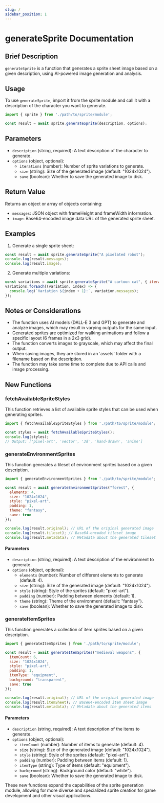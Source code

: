 ```yaml
---
slug: /
sidebar_position: 1
---
```


# generateSprite Documentation

## Brief Description
`generateSprite` is a function that generates a sprite sheet image based on a given description, using AI-powered image generation and analysis.

## Usage
To use `generateSprite`, import it from the sprite module and call it with a description of the character you want to generate.

```javascript
import { sprite } from './path/to/sprite/module';

const result = await sprite.generateSprite(description, options);
```

## Parameters
- `description` (string, required): A text description of the character to generate.
- `options` (object, optional):
  - `iterations` (number): Number of sprite variations to generate.
  - `size` (string): Size of the generated image (default: "1024x1024").
  - `save` (boolean): Whether to save the generated image to disk.

## Return Value
Returns an object or array of objects containing:
- `messages`: JSON object with frameHeight and frameWidth information.
- `image`: Base64-encoded image data URL of the generated sprite sheet.

## Examples

1. Generate a single sprite sheet:
```javascript
const result = await sprite.generateSprite("A pixelated robot");
console.log(result.messages);
console.log(result.image);
```

2. Generate multiple variations:
```javascript
const variations = await sprite.generateSprite("A cartoon cat", { iterations: 3 });
variations.forEach((variation, index) => {
  console.log(`Variation ${index + 1}:`, variation.messages);
});
```

## Notes or Considerations
- The function uses AI models (DALL-E 3 and GPT) to generate and analyze images, which may result in varying outputs for the same input.
- Generated sprites are optimized for walking animations and follow a specific layout (6 frames in a 2x3 grid).
- The function converts images to grayscale, which may affect the final output.
- When saving images, they are stored in an 'assets' folder with a filename based on the description.
- The function may take some time to complete due to API calls and image processing.

## New Functions

### fetchAvailableSpriteStyles

This function retrieves a list of available sprite styles that can be used when generating sprites.

```javascript
import { fetchAvailableSpriteStyles } from './path/to/sprite/module';

const styles = await fetchAvailableSpriteStyles();
console.log(styles);
// Output: ['pixel-art', 'vector', '3d', 'hand-drawn', 'anime']
```

### generateEnvironmentSprites

This function generates a tileset of environment sprites based on a given description.

```javascript
import { generateEnvironmentSprites } from './path/to/sprite/module';

const result = await generateEnvironmentSprites("forest", {
  elements: 4,
  size: "1024x1024",
  style: "pixel-art",
  padding: 1,
  theme: "fantasy",
  save: true
});

console.log(result.original); // URL of the original generated image
console.log(result.tileset); // Base64-encoded tileset image
console.log(result.metadata); // Metadata about the generated tileset
```

#### Parameters
- `description` (string, required): A text description of the environment to generate.
- `options` (object, optional):
  - `elements` (number): Number of different elements to generate (default: 4).
  - `size` (string): Size of the generated image (default: "1024x1024").
  - `style` (string): Style of the sprites (default: "pixel-art").
  - `padding` (number): Padding between elements (default: 1).
  - `theme` (string): Theme of the environment (default: "fantasy").
  - `save` (boolean): Whether to save the generated image to disk.

### generateItemSprites

This function generates a collection of item sprites based on a given description.

```javascript
import { generateItemSprites } from './path/to/sprite/module';

const result = await generateItemSprites("medieval weapons", {
  itemCount: 6,
  size: "1024x1024",
  style: "pixel-art",
  padding: 1,
  itemType: "equipment",
  background: "transparent",
  save: true
});

console.log(result.original); // URL of the original generated image
console.log(result.itemSheet); // Base64-encoded item sheet image
console.log(result.metadata); // Metadata about the generated items
```

#### Parameters
- `description` (string, required): A text description of the items to generate.
- `options` (object, optional):
  - `itemCount` (number): Number of items to generate (default: 4).
  - `size` (string): Size of the generated image (default: "1024x1024").
  - `style` (string): Style of the sprites (default: "pixel-art").
  - `padding` (number): Padding between items (default: 1).
  - `itemType` (string): Type of items (default: "equipment").
  - `background` (string): Background color (default: "white").
  - `save` (boolean): Whether to save the generated image to disk.

These new functions expand the capabilities of the sprite generation module, allowing for more diverse and specialized sprite creation for game development and other visual applications.
